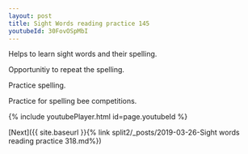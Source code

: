 ```yaml
---
layout: post
title: Sight Words reading practice 145
youtubeId: 30FovOSpMbI
---
```

 
 
Helps to learn sight words and their spelling.

Opportunitiy to repeat the spelling. 

Practice spelling. 
 
Practice for spelling bee competitions. 
 
{% include youtubePlayer.html id=page.youtubeId %}
 
 

[Next]({{ site.baseurl }}{% link  split2/_posts/2019-03-26-Sight words reading practice 318.md%})
 

